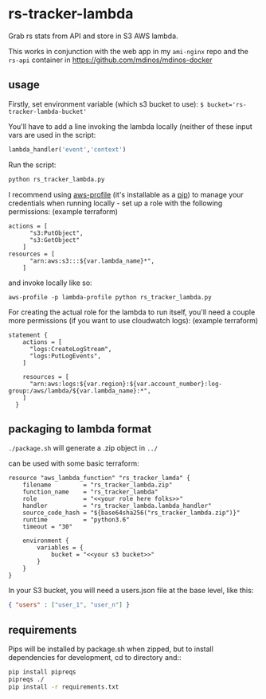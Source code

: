 # rs-tracker-lambda
Grab rs stats from API and store in S3 AWS lambda.

This works in conjunction with the web app in my `ami-nginx` repo and the `rs-api` container in https://github.com/mdinos/mdinos-docker

## usage

Firstly, set environment variable (which s3 bucket to use):
`$ bucket='rs-tracker-lambda-bucket'`

You'll have to add a line invoking the lambda locally (neither of these input vars are used in the script:
```python
lambda_handler('event','context')
```

Run the script:
```bash
python rs_tracker_lambda.py
```

I recommend using [aws-profile](https://github.com/jrstarke/aws-profile) (it's installable as a [pip](https://pypi.org/project/aws-profile/)) to manage your credentials when running locally - set up a role with the following permissions: (example terraform)
```hcl
actions = [
      "s3:PutObject",
      "s3:GetObject"
    ]
resources = [
      "arn:aws:s3:::${var.lambda_name}*",
    ]
```

and invoke locally like so:

```shell
aws-profile -p lambda-profile python rs_tracker_lambda.py
```

For creating the actual role for the lambda to run itself, you'll need a couple more permissions (if you want to use cloudwatch logs): (example terraform)
```hcl
statement {
    actions = [
      "logs:CreateLogStream",
      "logs:PutLogEvents",
    ]

    resources = [
      "arn:aws:logs:${var.region}:${var.account_number}:log-group:/aws/lambda/${var.lambda_name}:*",
    ]
  }
```

## packaging to lambda format
`./package.sh` will generate a .zip object in `../`

can be used with some basic terraform:

```hcl
resource "aws_lambda_function" "rs_tracker_lamda" {
    filename         = "rs_tracker_lambda.zip"
    function_name    = "rs_tracker_lambda"
    role             = "<<your role here folks>>"
    handler          = "rs_tracker_lambda.lambda_handler"
    source_code_hash = "${base64sha256("rs_tracker_lambda.zip")}"
    runtime          = "python3.6"
    timeout = "30"
  
    environment {
        variables = {
            bucket = "<<your s3 bucket>>"
        }
    }
}
```

In your S3 bucket, you will need a users.json file at the base level, like this:
```json
{ "users" : ["user_1", "user_n"] }
```

## requirements

Pips will be installed by package.sh when zipped, but to install dependencies for development, cd to directory and::
```bash
pip install pipreqs
pipreqs ./
pip install -r requirements.txt
```
